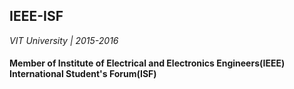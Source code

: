 ## IEEE-ISF

_VIT University | 2015-2016_

#### Member of Institute of Electrical and Electronics Engineers(IEEE) International Student's Forum(ISF)

